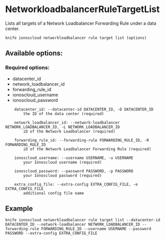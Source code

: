 # NetworkloadbalancerRuleTargetList

Lists all targets of a Network Loadbalancer Forwarding Rule under a data center.

```text
knife ionoscloud networkloadbalancer rule target list (options)
```

## Available options:

### Required options:

* datacenter\_id
* network\_loadbalancer\_id
* forwarding\_rule\_id
* ionoscloud\_username
* ionoscloud\_password

```text
    datacenter_id: --datacenter-id DATACENTER_ID, -D DATACENTER_ID
        the ID of the data center (required)

    network_loadbalancer_id: --network-loadbalancer NETWORK_LOADBALANCER_ID, -L NETWORK_LOADBALANCER_ID
        iD of the Network Loadbalancer (required)

    forwarding_rule_id: --forwarding-rule FORWARDING_RULE_ID, -R FORWARDING_RULE_ID
        iD of the Network Loadbalancer Forwarding Rule (required)

    ionoscloud_username: --username USERNAME, -u USERNAME
        your Ionoscloud username (required)

    ionoscloud_password: --password PASSWORD, -p PASSWORD
        your Ionoscloud password (required)

    extra_config_file: --extra-config EXTRA_CONFIG_FILE, -e EXTRA_CONFIG_FILE
        additional config file name

```
## Example

```text
knife ionoscloud networkloadbalancer rule target list --datacenter-id DATACENTER_ID --network-loadbalancer NETWORK_LOADBALANCER_ID --forwarding-rule FORWARDING_RULE_ID --username USERNAME --password PASSWORD --extra-config EXTRA_CONFIG_FILE
```
